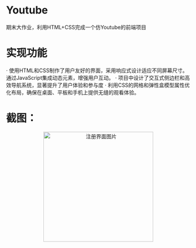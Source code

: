 # Youtube  
期末大作业，利用HTML+CSS完成一个仿Youtube的前端项目  
# 实现功能  
· 使用HTML和CSS制作了用户友好的界面，采用响应式设计适应不同屏幕尺寸。通过JavaScript集成动态元素，增强用户互动。
· 项目中设计了交互式侧边栏和高效导航系统，显著提升了用户体验和参与度
· 利用CSS的网格和弹性盒模型属性优化布局，确保在桌面、平板和手机上提供无缝的观看体验。
# 截图：
<div align="center">
  <img src=https://github.com/DontHeartMeGirl/images_for_README/blob/main/images/Youtube.png alt="注册界面图片" width="300">
</div>
